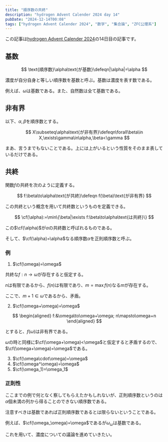 ```yaml
---
title: "順序数の共終"
description: "hydrogen Advent Calender 2024 day 14"
pubDate: "2024-12-14T00:08"
tags: ["hydrogen Advent Calender 2024", "数学", "集合論", "ZFC公理系"]
---
```


この記事は[hydrogen Advent Calender 2024](https://adventar.org/calendars/10672)の14日目の記事です。

## 基数

$$
\text{順序数}\alpha\text{が基数}\defeqn|\alpha|=\alpha
$$

濃度が自分自身と等しい順序数を基数と呼ぶ。基数は濃度を表す数である。

例えば、$\omega$は基数である。また、自然数は全て基数である。

## 非有界

以下、$\alpha,\beta$を順序数とする。

$$
X\subseteq\alpha\text{が非有界}\defeqn\forall\beta\in X,\exists\gamma\in\alpha,\beta<\gamma
$$

まあ、言うまでもないことである。上には上がいるという性質をそのまま表しているだけである。

## 共終

関数$f$の共終を次のように定義する。

$$
f:\beta\to\alpha\text{が共終}\defeqn f(\beta)\text{が非有界}
$$

この共終という概念を用いて共終数というものを定義できる。

$$
\cf(\alpha):=\min\{\beta|\exists f:\beta\to\alpha\text{は共終}\}
$$

この$\cf(\alpha)$が$\alpha$の共終数と呼ばれるものである。

そして、$\cf(\alpha)=\alpha$なる順序数$\alpha$を正則順序数と呼ぶ。

### 例

1. $\cf(\omega)=\omega$

共終な$f:n\to\omega$が存在すると仮定する。

$n$は有限であるから、$f(n)$は有限であり、$m=\max f(n)$なる$m$が存在する。

ここで、$m+1\in\omega$であるから、矛盾。

2. $\cf(\omega+\omega)=\omega$

$$
\begin{aligned}
f:&\omega\to\omega+\omega; n\mapsto\omega+n
\end{aligned}
$$

とすると、$f(\omega)$は非有界である。

$\omega$の時と同様に$\cf(\omega+\omega)<\omega$と仮定すると矛盾するので、$\cf(\omega+\omega)=\omega$である。

3. $\cf(\omega\cdot\omega)=\omega$
4. $\cf(\omega^\omega)=\omega$
5. $\cf(\omega_1)=\omega_1$

### 正則性

ここまでの例で何となく察してもらえたかもしれないが、正則順序数というのは$\alpha$個未満の列から得ることのできない順序数である。

注意すべきは基数であれば正則順序数であるとは限らないということである。

例えば、$\cf(\omega_\omega)=\omega$であるが$\omega_\omega$は基数である。

これを用いて、濃度についての議論を進めていきたい。
